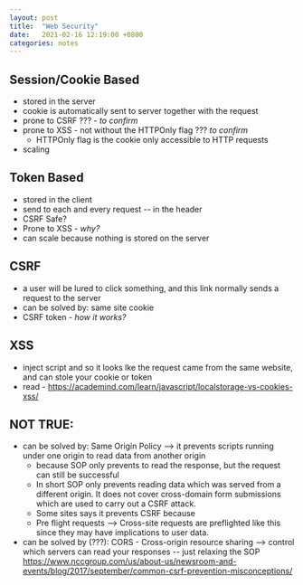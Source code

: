 ```yaml
---
layout: post
title:  "Web Security"
date:   2021-02-16 12:19:00 +0800
categories: notes
---
```


## Session/Cookie Based
* stored in the server
* cookie is automatically sent to server together with the request
* prone to CSRF  ??? - *to confirm*
* prone to XSS - not without the HTTPOnly flag ??? *to confirm*
  * HTTPOnly flag is the cookie only accessible to HTTP requests
* scaling 

## Token Based
* stored in the client
* send to each and every request -- in the header
* CSRF Safe?
* Prone to XSS - *why?*
* can scale because nothing is stored on the server

## CSRF
* a user will be lured to click something, and this link normally sends a request to the server
* can be solved by: same site cookie
* CSRF token - *how it works?*

## XSS
* inject script and so it looks lke the request came from the same website, and can stole your cookie or token
* read - https://academind.com/learn/javascript/localstorage-vs-cookies-xss/

## NOT TRUE:
* can be solved by: Same Origin Policy --> it prevents scripts running under one origin to read data from another origin
  * because SOP only prevents to read the response, but the request can still be successful
  * In short SOP only prevents reading data which was served from a different origin. It does not cover cross-domain form submissions which are used to carry out   a  CSRF attack.
  * Some sites says it prevents CSRF because 
  * Pre flight requests --> Cross-site requests are preflighted like this since they may have implications to user data. 
* can be solved by (???): CORS - Cross-origin resource sharing --> control which servers can read your responses -- just relaxing the SOP
https://www.nccgroup.com/us/about-us/newsroom-and-events/blog/2017/september/common-csrf-prevention-misconceptions/ 

